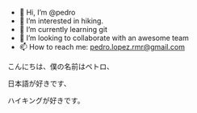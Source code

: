 - 👋 Hi, I’m @pedro
- 👀 I’m interested in hiking.
- 🌱 I’m currently learning git
- 💞️ I’m looking to collaborate with an awesome team
- 📫 How to reach me: pedro.lopez.rmr@gmail.com


こんにちは、僕の名前はペトロ、

日本語が好きです、

ハイキングが好きです。
